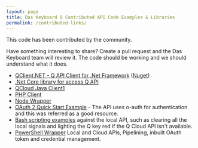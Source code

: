 ```yaml
---
layout: page
title: Das Keyboard Q Contributed API Code Examples & Libraries
permalink: /contributed-links/
---
```


This code has been contributed by the community. 

Have something interesting to share? Create a pull request and the Das Keyboard team will review it. The code should be working and we should understand what it does.

- [QClient.NET - Q API Client for .Net Framework](https://github.com/wedge206/DasKeyboardQClient) ([Nuget](https://www.nuget.org/packages/DasKeyboardQClient))
- [.Net Core library for access Q API](http://github.com/jordanbtucker/DasKeyboard.Q)
- [QCloud Java Client1](https://github.com/tim-hellhake/qcloud-java-client)
- [PHP Client](https://github.com/tjlytle/qclient)
- [Node Wrapper](https://github.com/james-ingold/dasq-node-wrapper)
- [OAuth 2 Quick Start Example](https://github.com/reddit/reddit/wiki/OAuth2-Quick-Start-Example#curl-example) - The API uses o-auth for authentication and this was referred as a good resource.
- [Bash scripting examples](https://github.com/drockney/q/tree/master/bash) against the local API, such as clearing all the local signals and lighting the Q key red if the Q Cloud API isn't available.
- [PowerShell Wrapper](https://github.com/jfrmilner/PowerShell-DasKeyboardQ) Local and Cloud APIs, Pipelining, inbuilt OAuth token and credential management. 
